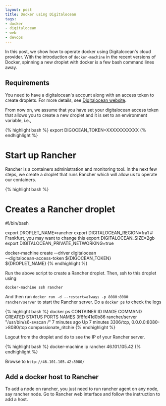 ```yaml
---
layout: post
title: Docker using Digitalocean
tags:
- docker
- digitalocean
- web
- devops
---
```


In this post, we show how to operate docker using Digitalocean's cloud provider. With the introduction of `docker-machine` in the recent versions of Docker, spinning a new droplet with docker is a few bash command lines away.

## Requirements

You need to have a digitalocean's account along with an access token to create droplets. For more details, see [Digitalocean website](https://cloud.digitalocean.com/login).

From now on, we assume that you have set your digitalocean access token that allows you to create a new droplet and it is set to an environment variable, i.e.,

{% highlight bash %}
export DIGOCEAN_TOKEN=XXXXXXXXXXX
{% endhighlight %}

# Start up Rancher

Rancher is a containers administration and monitoring tool. In the next few steps, we create a droplet that runs Rancher which will allow us to operate our containers.

{% highlight bash %}
# Creates a Rancher droplet
#!/bin/bash

export DROPLET_NAME=rancher
export DIGITALOCEAN_REGION=fra1 # Frankfurt, you may want to change this
export DIGITALOCEAN_SIZE=2gb
export DIGITALOCEAN_PRIVATE_NETWORKING=true

docker-machine create --driver digitalocean \
                      --digitalocean-access-token ${DIGOCEAN_TOKEN} \
                      ${DROPLET_NAME}
{% endhighlight %}

Run the above script to create a Rancher droplet. Then, ssh to this droplet using

```
docker-machine ssh rancher
```

And then run `docker run -d --restart=always -p 8080:8080 rancher/server` to start the Rancher server. Do a `docker ps` to check the logs

{% highlight bash %}
docker ps
CONTAINER ID        IMAGE               COMMAND                  CREATED             STATUS              PORTS                              NAMES
3f6fd41d0b86        rancher/server      "/usr/bin/s6-svscan /"   7 minutes ago       Up 7 minutes        3306/tcp, 0.0.0.0:8080->8080/tcp   compassionate_ritchie
{% endhighlight %}


Logout from the droplet and do to see the IP of your Rancher server.

{% highlight bash %}
docker-machine ip rancher
46.101.105.42
{% endhighlight %}

Browse to `http://46.101.105.42:8080/`

## Add a docker host to Rancher

To add a node on rancher, you just need to run rancher agent on any node, say rancher node. Go to Rancher web interface and follow the instruction to add a host.
